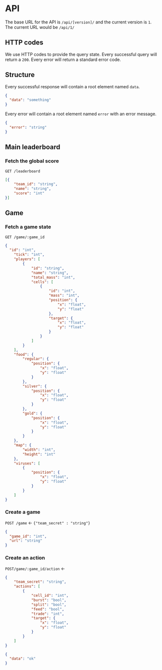 # API
The base URL for the API is `/api/[version]/` and the current version is `1`. The current URL would be `/api/1/`

## HTTP codes
We use HTTP codes to provide the query state. Every successful query will return a `200`. Every error will return a standard error code.

## Structure
Every successful response will contain a root element named `data`.
```json
{
  "data": "something"
}
```
Every error will contain a root element named `error` with an error message.
```json
{
  "error": "string"
}
```

## Main leaderboard
### Fetch the global score
`GET /leaderboard`
```json
[{
	"team_id": "string", 
	"name": "string",
	"score": "int"
}]
```

## Game
### Fetch a game state
`GET /game/:game_id`
```json
{
  "id": "int",
	"tick": "int",
	"players": [
		{
			"id": "string",
			"name": "string",
			"total_mass": "int",
			"cells": [
				{
					"id": "int",
					"mass": "int",
					"position": {
						"x": "float",
						"y": "float"
					},
					"target": {
						"x": "float",
						"y": "float"
					}
				}
			]
		}
	],
	"food": {
		"regular": {
			"position": {
				"x": "float",
				"y": "float"
			}
		},
		"silver": {
			"position": {
				"x": "float",
				"y": "float"
			}
		},
		"gold": {
			"position": {
				"x": "float",
				"y": "float"
			}
		}
	},
	"map": {
		"width": "int",
		"height": "int"
	},
	"viruses": [
		{
			"position": {
				"x": "float",
				"y": "float"
			}
		}
	]
}
```

### Create a game
`POST /game` <- `{"team_secret" : "string"}`
```json
{
  "game_id": "int",
  "url": "string"
}
```

### Create an action
`POST/game/:game_id/action` <-
```json
{
	"team_secret": "string",
	"actions": [
		{
			"cell_id": "int",
			"burst": "bool",
			"split": "bool",
			"feed": "bool",
			"trade": "int",
			"target": {
				"x": "float",
				"y": "float"
			}
		}
	]
}
```

```json
{
  "data": "ok"
}
```
